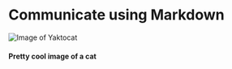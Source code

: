 # Communicate using Markdown
![Image of Yaktocat](https://octodex.github.com/images/yaktocat.png)
#### Pretty cool image of a cat

